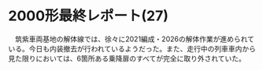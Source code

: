 # 2000形最終レポート(27)

<div class="section">　筑紫車両基地の解体線では、徐々に2021編成・2026の解体作業が進められている。今日も内装撤去が行われているようだった。また、走行中の列車車内から見た限りにおいては、6箇所ある乗降扉のすべてが完全に取り外されていた。</div>